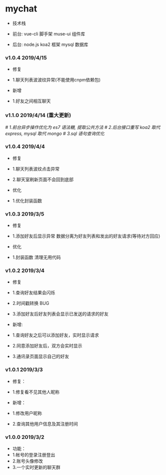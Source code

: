 # mychat

- 技术栈

- 前台: vue-cli 脚手架 muse-ui 组件库
- 后台: node.js koa2 框架 mysql 数据库

### v1.0.4 2019/4/15

- 修复
- 1.聊天列表波波纹异常(不能使用cnpm依赖包)

- 新增
- 1.好友之间相互聊天

### v1.1.0 2019/4/14 (重大更新)

_# 1.前台异步操作优化为 es7 语法糖, 提取公共方法_
_# 2.后台接口重写 koa2 取代 express, mysql 取代 mongo_
_# 3.sql 语句查询优化_

### v1.0.4 2019/4/4

- 修复
- 1.聊天列表波纹点击异常
- 2.聊天室刷新页面不会回到底部

- 优化
- 1.优化封装函数

### v1.0.3 2019/3/5

- 修复
- 1.添加好友后显示异常 数据分离为好友列表和发出的好友请求(等待对方回应)

- 优化
- 1.封装函数 清理无用代码 

### v1.0.2 2019/3/4

- 修复
- 1.查询好友结果会闪烁
- 2.时间戳转换 BUG
- 3.添加好友后好友列表会显示已发送的请求的好友

- 新增:
- 1.查询好友之后可以添加好友，实时显示请求
- 2.同意添加好友后，双方会实时显示
- 3.通讯录页面显示自己的好友

### v1.0.1 2019/3/3

- 修复：
- 1.修复看不见其他人昵称

- 新增：
- 1.修改用户昵称
- 2.查询其他用户信息及其注册时间

### v1.0.0 2019/3/2

- 功能：
- 1.帐号的登录注册登出
- 2.账号头像修改
- 3.一个实时更新的聊天群

